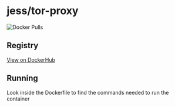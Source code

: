 # jess/tor-proxy

![Docker Pulls](https://img.shields.io/docker/pulls/jess/tor-proxy)



## Registry

[View on DockerHub](https://hub.docker.com/r/jess/tor-proxy)

## Running

Look inside the Dockerfile to find the commands needed to run the container
